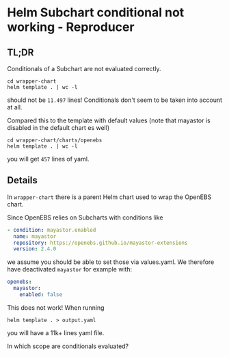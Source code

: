 # Helm Subchart conditional not working - Reproducer

## TL;DR

Conditionals of a Subchart are not evaluated correctly.

```shell
cd wrapper-chart
helm template . | wc -l
```

should not be `11.497` lines! Conditionals don't seem to be taken into account at all.

Compared this to the template with default values (note that mayastor is disabled in the default chart es well)

```shell
cd wrapper-chart/charts/openebs
helm template . | wc -l
```

you will get `457` lines of yaml.

## Details

In `wrapper-chart` there is a parent Helm chart used to wrap the OpenEBS chart.

Since OpenEBS relies on Subcharts with conditions like

```yaml
- condition: mayastor.enabled
  name: mayastor
  repository: https://openebs.github.io/mayastor-extensions
  version: 2.4.0
```

we assume you should be able to set those via values.yaml. We therefore have deactivated `mayastor` for example with:

```yaml
openebs:
  mayastor:
    enabled: false
```

This does not work! When running

```shell
helm template . > output.yaml
```

you will have a 11k+ lines yaml file.

In which scope are conditionals evaluated?
